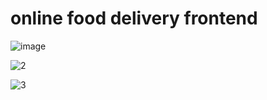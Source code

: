 # online food delivery frontend
![image](https://user-images.githubusercontent.com/85859276/222979952-d826a17f-daec-4e06-8b7b-6e19aeb7e46f.png)

![2](https://user-images.githubusercontent.com/85859276/222980076-2418d927-2890-4127-9107-0631bd822166.png)

![3](https://user-images.githubusercontent.com/85859276/222980130-c1ee04f8-5fa0-4c6b-8536-05213d8ea6c9.png)



